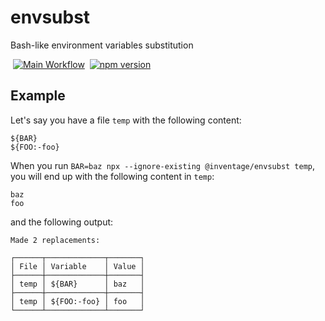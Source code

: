 # envsubst

Bash-like environment variables substitution

&nbsp;[![Main Workflow](https://img.shields.io/github/workflow/status/inventage/envsubst/Main%20Workflow?style=flat-square)](https://github.com/inventage/envsubst/actions?query=workflow%3A"Main+Workflow")
&nbsp;[![npm version](https://img.shields.io/npm/v/@inventage/envsubst?style=flat-square)](https://www.npmjs.com/package/@inventage/envsubst)

## Example

Let's say you have a file `temp` with the following content:

```
${BAR}
${FOO:-foo}
```

When you run `BAR=baz npx --ignore-existing @inventage/envsubst temp`, you will end up with the following content in `temp`:

```
baz
foo
```

and the following output:

```
Made 2 replacements:

┌──────┬─────────────┬───────┐
│ File │ Variable    │ Value │
├──────┼─────────────┼───────┤
│ temp │ ${BAR}      │ baz   │
├──────┼─────────────┼───────┤
│ temp │ ${FOO:-foo} │ foo   │
└──────┴─────────────┴───────┘
```
